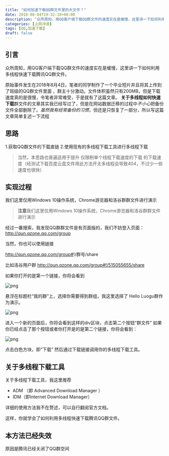 ```yaml
---
title: "如何加速下载QQ群文件里的大文件？"
date: 2018-08-04T19:32:18+08:00
description: "众所周知，用QQ客户端下载QQ群文件的速度实在是缓慢，这里讲一下如何利用多线程快速下载腾讯QQ群文件。"
categories: [上网冲浪]
tags: [QQ,加速下载]
draft: false
---
```

## 引言

众所周知，用QQ客户端下载QQ群文件的速度实在是缓慢，这里讲一下如何利用多线程快速下载腾讯QQ群文件。
<!--more-->
原始事件发生在2018年8月4日，笔者的同学制作了一个毕业短片并且将其上传到了班级的QQ群文件里面 ，群主十分激动。文件体积虽然只有200MB，但是下载速度真的是很慢，令笔者非常难受，于是就有了这篇文章。
**关于多线程如何快速下载**群文件的文章其实我已经写过了，但是在网站数据迁移的过程中*不小心*把备份文件全部删除了。*虽然我有经常备份的习惯*，但还是只恢复了一部分，所以写这篇文章简单复述一下流程

## 思路

1.获取QQ群文件的下载直链
2.使用现有的多线程下载工具进行多线程下载
> 当然，本思路也普遍适用于提升 仅限制单个线程下载速度的下载 的下载速度（经测试下载百度云盘文件用此方法开太多线程会导致404，不过少一些速度也很快）
>
## 实现过程

我们这里仅用Windows 10操作系统，Chrome游览器和洛谷群群文件进行演示

> **注意**我们这里仅用Windows 10操作系统，Chrome游览器和洛谷群群文件进行演示

经过一番搜索，我发现QQ群群文件是有页面版的，我们不妨登入页面：
<http://qun.qzone.qq.com/group>

当然，你也可以使用链接

<http://qun.qzone.qq.com/group#>!/群号/share

比如洛谷用户群 <http://qun.qzone.qq.com/group#!/515055655/share>

如果你打开的是第一个链接，你将会看到

![png](https://blog.youngzm.com/imgs/qqdownload/HHOOLXDJV902UO2M-1024x270.png)

悬浮在标题栏“我的群”上，选择你需要得到群组，我这里选择了 Hello Luogu群作为演示。

![png](https://blog.youngzm.com/imgs/qqdownload/S5BM5G6QB939BVL4.png)

进入一个新的页面后，你将会看到这样的div区块，点击第二个按钮“群文件”
如果你已经点击了那个按钮或者你打开是的是第二个链接，你将会看到：

![png](https://blog.youngzm.com/imgs/qqdownload/54LGTXPY6OIW_OLO_WH.png)

点击白色方块，即“下载”
然后通过下载链接调用你的多线程下载工具。

## 关于多线程下载工具

关于多线程下载工具，我这里推荐

- ADM （即 Advanced Download Manager ）
- IDM（即Internet Download Manager）

详细的使用方法我不在赘述，可以自行翻阅官方文档。

这样，你就学会了如何利用多线程快速下载腾讯QQ群文件。

## 本方法已经失效

原因是腾讯已经关闭了QQ群空间
